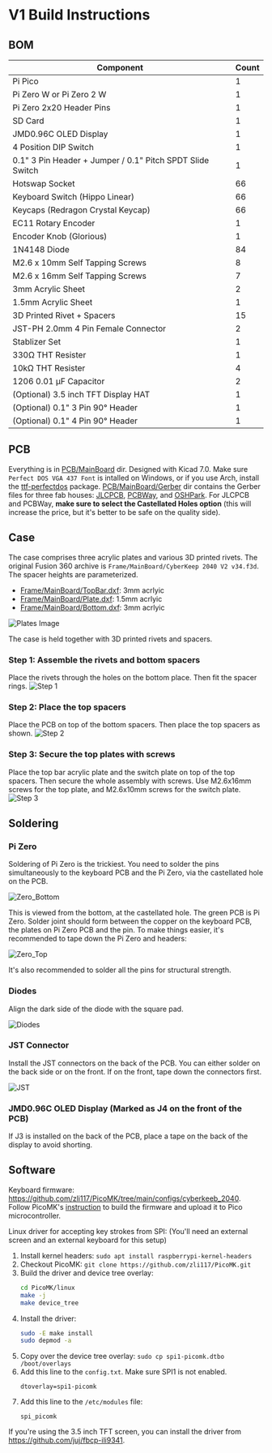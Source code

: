 # V1 Build Instructions

## BOM
| Component | Count |
| ------------- | ------------- |
| Pi Pico  | 1 |
| Pi Zero W or Pi Zero 2 W  | 1 |
| Pi Zero 2x20 Header Pins  | 1 |
| SD Card  | 1 |
| JMD0.96C OLED Display | 1 |
| 4 Position DIP Switch | 1 |
| 0.1" 3 Pin Header + Jumper / 0.1" Pitch SPDT Slide Switch | 1 |
| Hotswap Socket | 66 |
| Keyboard Switch (Hippo Linear) | 66 |
| Keycaps (Redragon Crystal Keycap) | 66 |
| EC11 Rotary Encoder | 1 |
| Encoder Knob (Glorious) | 1 |
| 1N4148 Diode | 84 |
| M2.6 x 10mm Self Tapping Screws | 8 |
| M2.6 x 16mm Self Tapping Screws | 7 |
| 3mm Acrylic Sheet | 2 |
| 1.5mm Acrylic Sheet | 1 |
| 3D Printed Rivet + Spacers | 15 |
| JST-PH 2.0mm 4 Pin Female Connector | 2 |
| Stablizer Set | 1 |
| 330Ω THT Resister | 1 |
| 10kΩ THT Resister | 4 |
| 1206 0.01 µF Capacitor | 2 |
| (Optional) 3.5 inch TFT Display HAT | 1 |
| (Optional) 0.1" 3 Pin 90° Header | 1 |
| (Optional) 0.1" 4 Pin 90° Header | 1 |

## PCB
Everything is in [PCB/MainBoard](PCB/MainBoard) dir. Designed with Kicad 7.0. Make sure `Perfect DOS VGA 437 Font` is intalled on Windows, or if you use Arch, install the [ttf-perfectdos](https://aur.archlinux.org/packages/ttf-perfectdos) package. [PCB/MainBoard/Gerber](PCB/MainBoard/Gerber) dir contains the Gerber files for three fab houses: [JLCPCB](PCB/MainBoard/Gerber/JLCPCB/), [PCBWay](PCB/MainBoard/Gerber/PCBWay/), and [OSHPark](PCB/MainBoard/Gerber/OSHPark/). For JLCPCB and PCBWay, **make sure to select the Castellated Holes option** (this will increase the price, but it's better to be safe on the quality side).

## Case
The case comprises three acrylic plates and various 3D printed rivets. The original Fusion 360 archive is `Frame/MainBoard/CyberKeep 2040 V2 v34.f3d`. The spacer heights are parameterized.

 * [Frame/MainBoard/TopBar.dxf](Frame/MainBoard/TopBar.dxf): 3mm acrlyic
 * [Frame/MainBoard/Plate.dxf](Frame/MainBoard/Plate.dxf): 1.5mm acrlyic
 * [Frame/MainBoard/Bottom.dxf](Frame/MainBoard/Bottom.dxf): 3mm acrlyic

![Plates Image](V1_Imgs/Acrylic-Plates.jpg)

The case is held together with 3D printed rivets and spacers.

### Step 1: Assemble the rivets and bottom spacers
Place the rivets through the holes on the bottom place. Then fit the spacer rings.
![Step 1](V1_Imgs/Step1.jpg)

### Step 2: Place the top spacers
Place the PCB on top of the bottom spacers. Then place the top spacers as shown.
![Step 2](V1_Imgs/Step2.jpg)

### Step 3: Secure the top plates with screws
Place the top bar acrylic plate and the switch plate on top of the top spacers. Then secure the whole assembly with screws. Use M2.6x16mm screws for the top plate, and M2.6x10mm screws for the switch plate.
![Step 3](V1_Imgs/Step3.jpg)

## Soldering

### Pi Zero
Soldering of Pi Zero is the trickiest. You need to solder the pins simultaneously to the keyboard PCB and the Pi Zero, via the castellated hole on the PCB. 

![Zero_Bottom](V1_Imgs/Zero_Bottom.jpg)

This is viewed from the bottom, at the castellated hole. The green PCB is Pi Zero. Solder joint should form between the copper on the keyboard PCB, the plates on Pi Zero PCB and the pin. To make things easier, it's recommended to tape down the Pi Zero and headers:

![Zero_Top](V1_Imgs/Zero_Top.jpg)

It's also recommended to solder all the pins for structural strength.

### Diodes
Align the dark side of the diode with the square pad.

![Diodes](V1_Imgs/Diodes.jpg)

### JST Connector
Install the JST connectors on the back of the PCB. You can either solder on the back side or on the front. If on the front, tape down the connectors first.

![JST](V1_Imgs/JST.jpg)

### JMD0.96C OLED Display (Marked as J4 on the front of the PCB)

If J3 is installed on the back of the PCB, place a tape on the back of the display to avoid shorting.

## Software

Keyboard firmware: https://github.com/zli117/PicoMK/tree/main/configs/cyberkeeb_2040. Follow PicoMK's [instruction](https://github.com/zli117/PicoMK/tree/main#build-a-firmware) to build the firmware and upload it to Pico microcontroller.

Linux driver for accepting key strokes from SPI: (You'll need an external screen and an external keyboard for this setup)
 1. Install kernel headers: `sudo apt install raspberrypi-kernel-headers` 
 2. Checkout PicoMK: `git clone https://github.com/zli117/PicoMK.git`
 3. Build the driver and device tree overlay:
    ```bash
    cd PicoMK/linux
    make -j
    make device_tree
    ```
 4. Install the driver: 
    ```bash
    sudo -E make install
    sudo depmod -a
    ```
 5. Copy over the device tree overlay: `sudo cp spi1-picomk.dtbo /boot/overlays`
 6. Add this line to the `config.txt`. Make sure SPI1 is not enabled. 
    ```
    dtoverlay=spi1-picomk
    ``` 
 7. Add this line to the `/etc/modules` file:
    ```
    spi_picomk
    ```

 If you're using the 3.5 inch TFT screen, you can install the driver from https://github.com/juj/fbcp-ili9341.
